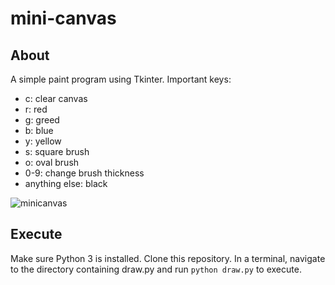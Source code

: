 # mini-canvas

## About
A simple paint program using Tkinter.
Important keys:
- c: clear canvas
- r: red
- g: greed
- b: blue
- y: yellow
- s: square brush
- o: oval brush
- 0-9: change brush thickness
- anything else: black  

![minicanvas](https://dxaviud.github.io/images/minicanvas.gif)

## Execute
Make sure Python 3 is installed. Clone this repository. In a terminal, navigate to the directory containing draw.py and run `python draw.py` to execute.
